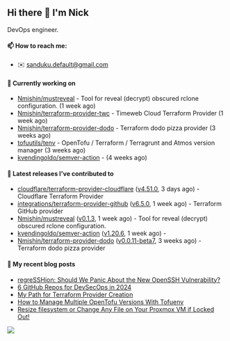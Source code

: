 ## Hi there 👋 I'm Nick

DevOps engineer.

#### 📫 How to reach me:

- ✉️ sanduku.default@gmail.com

#### 👷 Currently working on


- [Nmishin/mustreveal](https://github.com/Nmishin/mustreveal) - Tool for reveal (decrypt) obscured rclone configuration. (1 week ago)
- [Nmishin/terraform-provider-twc](https://github.com/Nmishin/terraform-provider-twc) - Timeweb Cloud Terraform Provider (1 week ago)
- [Nmishin/terraform-provider-dodo](https://github.com/Nmishin/terraform-provider-dodo) - Terraform dodo pizza provider (3 weeks ago)
- [tofuutils/tenv](https://github.com/tofuutils/tenv) - OpenTofu / Terraform / Terragrunt and Atmos version manager (3 weeks ago)
- [kvendingoldo/semver-action](https://github.com/kvendingoldo/semver-action) -  (4 weeks ago)

#### 🔭 Latest releases I've contributed to

- [cloudflare/terraform-provider-cloudflare](https://github.com/cloudflare/terraform-provider-cloudflare) ([v4.51.0](https://github.com/cloudflare/terraform-provider-cloudflare/releases/tag/v4.51.0), 3 days ago) - Cloudflare Terraform Provider
- [integrations/terraform-provider-github](https://github.com/integrations/terraform-provider-github) ([v6.5.0](https://github.com/integrations/terraform-provider-github/releases/tag/v6.5.0), 1 week ago) - Terraform GitHub provider
- [Nmishin/mustreveal](https://github.com/Nmishin/mustreveal) ([v0.1.3](https://github.com/Nmishin/mustreveal/releases/tag/v0.1.3), 1 week ago) - Tool for reveal (decrypt) obscured rclone configuration.
- [kvendingoldo/semver-action](https://github.com/kvendingoldo/semver-action) ([v1.20.6](https://github.com/kvendingoldo/semver-action/releases/tag/v1.20.6), 1 week ago) - 
- [Nmishin/terraform-provider-dodo](https://github.com/Nmishin/terraform-provider-dodo) ([v0.0.11-beta7](https://github.com/Nmishin/terraform-provider-dodo/releases/tag/v0.0.11-beta7), 3 weeks ago) - Terraform dodo pizza provider

#### 📜 My recent blog posts
- [regreSSHion: Should We Panic About the New OpenSSH Vulnerability?](https://dzone.com/articles/what-is-the-regresshion-vulnerability)
- [6 GitHub Repos for DevSecOps in 2024](https://hackernoon.com/6-github-repos-for-devsecops-in-2024)
- [My Path for Terraform Provider Creation](https://hackernoon.com/my-path-for-terraform-provider-creation)
- [How to Manage Multiple OpenTofu Versions With Tofuenv](https://hackernoon.com/how-to-manage-multiple-opentofu-versions-with-tofuenv)
- [Resize filesystem or Change Any File on Your Proxmox VM if Locked Out!](https://hackernoon.com/resize-filesystem-or-change-any-file-on-your-proxmox-vm-if-locked-out)

![](https://komarev.com/ghpvc/?username=Nmishin&color=green)

